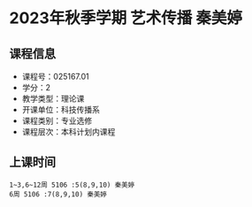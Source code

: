 # 2023年秋季学期 艺术传播 秦美婷






## 课程信息

- 课程号：025167.01
- 学分：2
- 教学类型：理论课
- 开课单位：科技传播系
- 课程类别：专业选修
- 课程层次：本科计划内课程

## 上课时间

```
1~3,6~12周 5106 :5(8,9,10) 秦美婷
6周 5106 :7(8,9,10) 秦美婷
```

